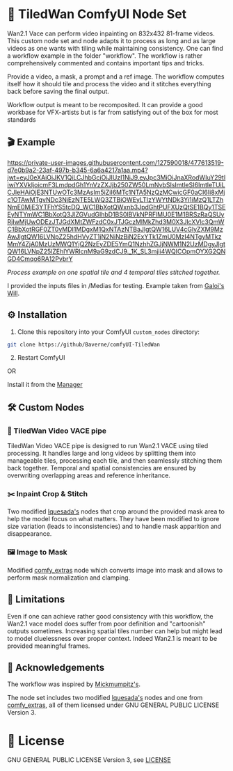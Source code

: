 # 🧩 TiledWan ComfyUI Node Set

Wan2.1 Vace can perform video inpainting on 832x432 81-frame videos. This custom node set and node adapts it to process as long and as large videos as one wants with tiling while maintaining consistency.
One can find a workflow example in the folder "workflow". The workflow is rather comprehensively commented and contains important tips and tricks.

Provide a video, a mask, a prompt and a ref image. The workflow computes itself how it should tile and process the video and it stitches everything back before saving the final output.

Workflow output is meant to be recomposited. It can provide a good workbase for VFX-artists but is far from satisfying out of the box for most standards

## 🎬 Example

https://private-user-images.githubusercontent.com/127590018/477613519-d7e0b9a2-23af-497b-b345-6a6a4217a1aa.mp4?jwt=eyJ0eXAiOiJKV1QiLCJhbGciOiJIUzI1NiJ9.eyJpc3MiOiJnaXRodWIuY29tIiwiYXVkIjoicmF3LmdpdGh1YnVzZXJjb250ZW50LmNvbSIsImtleSI6ImtleTUiLCJleHAiOjE3NTUwOTc3MzAsIm5iZiI6MTc1NTA5NzQzMCwicGF0aCI6Ii8xMjc1OTAwMTgvNDc3NjEzNTE5LWQ3ZTBiOWEyLTIzYWYtNDk3Yi1iMzQ1LTZhNmE0MjE3YTFhYS5tcDQ_WC1BbXotQWxnb3JpdGhtPUFXUzQtSE1BQy1TSEEyNTYmWC1BbXotQ3JlZGVudGlhbD1BS0lBVkNPRFlMU0E1M1BRSzRaQSUyRjIwMjUwODEzJTJGdXMtZWFzdC0xJTJGczMlMkZhd3M0X3JlcXVlc3QmWC1BbXotRGF0ZT0yMDI1MDgxM1QxNTAzNTBaJlgtQW16LUV4cGlyZXM9MzAwJlgtQW16LVNpZ25hdHVyZT1jN2NiNzBiN2ExYTk1ZmU0MzI4NTgyMTkzMmY4ZjA0MzUzMWQ1YjQ2NzEyZDE5YmQ1NzhhZGJjNWM1N2UzMDgyJlgtQW16LVNpZ25lZEhlYWRlcnM9aG9zdCJ9._1K_SL3mjii4WQICOpmOYXG2QNGD4Cmqo6RA12PvbrY


*Process example on one spatial tile and 4 temporal tiles stitched together.*

I provided the inputs files in /Medias for testing. 
Example taken from [Galoi's Will](https://youtu.be/_DAqWS7MyEw).

## ⚙️ Installation

1. Clone this repository into your ComfyUI `custom_nodes` directory:
```bash
git clone https://github/Baverne/comfyUI-TiledWan
```

2. Restart ComfyUI

OR

Install it from the [Manager](https://github.com/Comfy-Org/ComfyUI-Manager)

## 🛠️ Custom Nodes

### 🧩 TiledWan Video VACE pipe

TiledWan Video VACE pipe is designed to run Wan2.1 VACE using tiled processing. It handles large and long videos by splitting them into manageable tiles, processing each tile, and then seamlessly stitching them back together.
Temporal and spatial consistencies are ensured by overwriting overlapping areas and reference inheritance.

### ✂️ Inpaint Crop & Stitch

Two modified [lquesada's](https://github.com/lquesada/ComfyUI-Inpaint-CropAndStitch) nodes that crop around the provided mask area to help the model focus on what matters.
They have been modified to ignore size variation (leads to inconsistencies) and to handle mask apparition and disappearance.

### 🖼️ Image to Mask

Modified [comfy_extras](https://github.com/comfyanonymous/ComfyUI) node which converts image into mask and allows to perform mask normalization and clamping.



## 🚧 Limitations

Even if one can achieve rather good consistency with this workflow, the Wan2.1 vace model does suffer from poor definition and "cartoonish" outputs sometimes.
Increasing spatial tiles number can help but might lead to model cluelessness over proper context. Indeed Wan2.1 is meant to be provided meaningful frames.


## 🙏 Acknowledgements

The workflow was inspired by [Mickmumpitz's](https://www.patreon.com/posts/shoot-entire-ai-127894905?utm_medium=clipboard_copy&utm_source=copyLink&utm_campaign=postshare_creator&utm_content=join_link).

The node set includes two modified [lquesada's](https://github.com/lquesada/ComfyUI-Inpaint-CropAndStitch) nodes and one from [comfy_extras](https://github.com/comfyanonymous/ComfyUI), all of them licensed under GNU GENERAL PUBLIC LICENSE Version 3. 

# 📄 License
GNU GENERAL PUBLIC LICENSE Version 3, see [LICENSE](LICENSE)